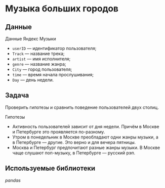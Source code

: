 # Музыка больших городов


## Данные
Данные Яндекс Музыки

* `userID` — идентификатор пользователя;
* `Track` — название трека;
* `artist` — имя исполнителя;
* `genre` — название жанра;
* `City` — город пользователя;
* `time` — время начала прослушивания;
* `Day` — день недели.


## Задача

Проверить гипотезы и сравнить поведение пользователей двух столиц.

Гипотезы
* Активность пользователей зависит от дня недели. Причём в Москве и Петербурге это проявляется по-разному.
* Утром в понедельник в Москве преобладают одни жанры музыки, а в Петербурге — другие. Это верно и для вечера пятницы.
* Москва и Петербург предпочитают разные жанры музыки. В Москве чаще слушают поп-музыку, в Петербурге — русский рэп.

## Используемые библиотеки
*pandas*
